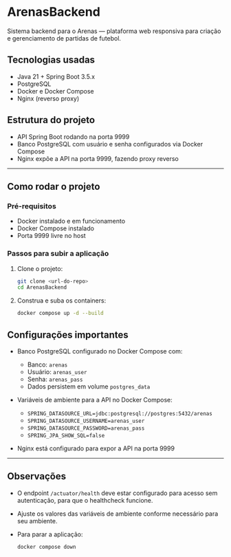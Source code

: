 # ArenasBackend

Sistema backend para o Arenas — plataforma web responsiva para criação e gerenciamento de partidas de futebol.

## Tecnologias usadas

- Java 21 + Spring Boot 3.5.x
- PostgreSQL
- Docker e Docker Compose
- Nginx (reverso proxy)

## Estrutura do projeto

- API Spring Boot rodando na porta 9999
- Banco PostgreSQL com usuário e senha configurados via Docker Compose
- Nginx expõe a API na porta 9999, fazendo proxy reverso

---

## Como rodar o projeto

### Pré-requisitos

- Docker instalado e em funcionamento
- Docker Compose instalado
- Porta 9999 livre no host

### Passos para subir a aplicação

1. Clone o projeto:

   ```bash
   git clone <url-do-repo>
   cd ArenasBackend
   ```

2. Construa e suba os containers:

   ```bash
   docker compose up -d --build
   ```

## Configurações importantes

- Banco PostgreSQL configurado no Docker Compose com:

    - Banco: `arenas`
    - Usuário: `arenas_user`
    - Senha: `arenas_pass`
    - Dados persistem em volume `postgres_data`

- Variáveis de ambiente para a API no Docker Compose:

    - `SPRING_DATASOURCE_URL=jdbc:postgresql://postgres:5432/arenas`
    - `SPRING_DATASOURCE_USERNAME=arenas_user`
    - `SPRING_DATASOURCE_PASSWORD=arenas_pass`
    - `SPRING_JPA_SHOW_SQL=false`

- Nginx está configurado para expor a API na porta 9999

---

## Observações

- O endpoint `/actuator/health` deve estar configurado para acesso sem autenticação, para que o healthcheck funcione.  
- Ajuste os valores das variáveis de ambiente conforme necessário para seu ambiente.  
- Para parar a aplicação:

   ```bash
   docker compose down
   ```
